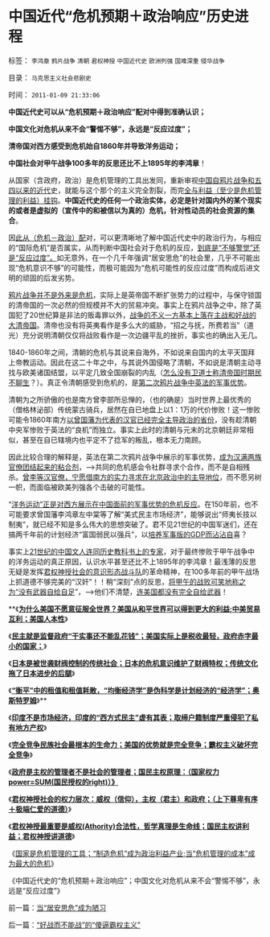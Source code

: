 # 中国近代“危机预期＋政治响应”历史进程

标签： `李鸿章` `鸦片战争` `清朝` `君权神授` `中国近代史` `欧洲列强` `国难深重` `侵华战争` 

目录： `马克思主义社会悲剧史`

时间： `2011-01-09 21:33:06`

**中国近代史可以从“危机预期＋政治响应”配对中得到准确认识；**

**中国文化对危机从来不会“警惕不够”，永远是“反应过度”；**

**清帝国对西方感受到危机始自1860年并导致洋务运动；**

**中国社会对甲午战争100多年的反思还比不上1895年的李鸿章**！

从国家（含政府，政治）是危机管理的工具出发同，重新审视[中国自鸦片战争和五四以来的近代](../../../2010/12/26/义和团运动以来的重大错误.md)史，就能与这个那个的主义完全割裂，而完[全与利益（至少是危机管理的利益）挂钩](../../../2010/11/2/社会进化论是实用科学.md)。**中国近代史的任何一个政治实体，必定是针对国内外的某个现实的或者是虚拟的（宣传中的和被信以为真的）危机，针对性动员的社会资源的集合**。

因[此从（危机－政治）配](../../../2010/10/5/危机中如何“独裁”，“危机后”如何不独裁？.md)对，可以更清晰地了解中国近代史中的政治行为，与相应的“国际危机”是否属实，从而判断中国社会对于危机的反应，[到底是“不够警觉”还是“反应过度”。](../../../2009/11/26/在上清静无为，在下自然安定.md)如无意外，在一个几千年强调“居安思危”的社会里，几乎不可能出现“危机意识不够”的可能性，而极可能因为“危机可能性的反应过度”而构成后进文明的顽固的后发劣势。

[鸦片战争并不是外来是危机](../../../2009/12/21/民智？不开？“长矛大刀对仗洋枪洋炮”.md)，实际上是英帝国不断扩张势力的过程中，与保守锁国的清帝国的一次必然的但规模并不大的贸易冲突。事实上在鸦片战争之中，除了英国犯了20世纪算是非法的贩毒罪以外，[战争的不义一方基本上落在主战和好战的大清帝国](../../../2009/12/13/“得道多助，失道寡助”.md)。清帝也没有将英夷看作是多么大的威胁，“招之与抚，所费若当”（道光）充分说明清朝仅仅将战败看作是一次边疆平乱的挫折，事实也的确出入无几。

1840-1860年之间，清朝的危机与其说来自海外，不如说来自国内的太平天国拜上帝教运动。因此在这二十年之中，与其说外国侵略了清朝，不如说是清朝主动寻找与欧美诸国结盟，以平定几致全国崩裂的内乱（[怎么没有卫道士称清帝国时期民不聊生](../../../2010/4/27/“军阀混战民不聊生”文幻学家命题作文.md)？）。真正令清朝感受到危机的，是[第二次鸦片战争中英法的军事优势](../../../2009/2/1/国家兴亡，与军事无关.md)。

清朝为之所骄傲的也是南方曾李部所忌惮的，（也的确是）当时世界上最优秀的（僧格林泌部）传统蒙古骑兵，居然在自已地盘上以1：1万的代价惨败！这一惨败可能令1860年南方[以曾国藩为代表的汉官已经完全主导政治的省份](../../../2010/10/30/辛丑“东南互保”保中华一脉能存没有象非洲一样被瓜分.md)，没有趁清朝中央军惨败于英法的“良机”而独立。事实上此时的清朝与元末的北京朝廷非常相似，甚至在自已辖境内也平定不了捻军的叛乱，根本无力南顾。

因此比较合理的解释是，英法在第二次鸦片战争中展示的军事优势，[成为汉满两族官僚团结起来的粘合剂](../../../2009/5/8/妖魔化敌视与铁板一块.md)，——>共同的危机感会令社群寻求个合作，而不是自相残杀。[曾李等汉官僚，宁愿借南方的实力寻求在北京政治中的主导地位](../../../2010/10/30/辛丑“东南互保”保中华一脉能存没有象非洲一样被瓜分.md)，而不愿另树一帜，而面临被欧美列强各个击破的可能性。

“[洋务运动”正是对西方展示在中国面前的军事优势的危机反应](../../../2010/5/30/抓生产促GDP，不如“抓就业促消费”.md)。在150年前，也不可能要求曾国藩李鸿章左中棠等了解“美式民主市场经济”，能够说出“师夷长技以制夷”，就已经不知是多么伟大的思想突破了。君不见21世纪的中国军迷们，还在搞两千年前的计划经济“富国弱民以强兵”，以[培养军事版的GDP而沾沾自](../../../2009/12/18/为什么“大炮一响黄金万两”的战争GDP不能富国强兵.md)喜？

事实上[21世纪的中国文人连同历史教科书上的专家](../../../2010/12/27/文革“知识越多越反动”错在那里？.md)，对于最终惨败于甲午战争中的洋务运动的真正原因，认识水平甚至还比不上1895年的李鸿章！最浅薄的反思无疑是发挥[君权神授社会的意识形态战斗队](../../../2010/10/21/意识形态的“假设场景”和邪教.md)的革命精神，在100多年前的甲午战场上抓道德不够完美的“汉奸”！！稍“深刻”点的反思，[将甲午的战败可笑地称之为“没有武器自给自足](../../../2008/12/29/所谓的自力更生大错特错.md)”，——>他们不清楚，[连美国都没有完全自给武器](../../../2009/12/24/短板决定实力，要素替代的战斗力.md)！

**《[**为什么美国不愿意征服全世界？美国从和平世界可以得到更大的利益;中美贸易互利；美国人本性**](../../../2011/1/5/为什么美国不愿意征服全世界？美国人的本性；.md)》

《[**民主就是监督政府“干实事还不能乱花钱”；美国实际上是税收最轻，政府赤字最小的国家；**](../../../2011/1/6/美国是税收最轻赤字最小的国家.md)》

《[**日本是被世袭财阀控制的传统社会；日本的危机意识维护了财阀特权；传统文化拖了日本进步的后腿**](../../../2011/1/6/日本传统文化拖了日本经济的后腿.md)》

《[**“衡平”中的租值和租值耗散，“均衡经济学”是伪科学是计划经济的“经济学”；奥斯特罗姆**](../../../2011/1/6/“均衡经济学”是伪科学，租值和租值耗散.md)》**

《[**印度不是市场经济，印度的“西方式民主”虚有其表；取缔户籍制度严重侵犯了私有地方产权**](../../../2011/1/7/印度的“西方式民主”虚有其表.md)》

《[**完全竞争民族社会最根本的生命力；美国的优势就是完全竞争；霸权主义破坏完全竞争**](../../../2011/1/7/美国的制度优势是完全竞争.md)》

《[**政府是主权的管理者不是社会的管理者；国民主权原理：（国家权力power=SUM(国民授权的right)）》**](../../../2011/1/7/国民主权原理和主权管理者；.md)

《[**君权神授社会的权力层次：威权（信仰），主权（君主）和政府；（上下尊卑有序＋极端仁爱的道德）**](../../../2011/1/8/君权神授的道德及基督教和孟子.md)》

《[**君权神授最重要是威权(Athority)合法性，哲学真理是生命线；国民主权讲利益；君权神授讲道德**](../../../2011/1/8/君权神授讲道德，国民主权讲利益.md)》

《[国家是危机管理的工具；“制造危机”成为政治利益产业;当“危机管理的成本”成为最大的危机](../../../2011/1/8/当“居安思危”成为陋习.md)》

《中国近代史的“危机预期＋政治响应”；中国文化对危机从来不会“警惕不够”，永远是“反应过度”》



前一篇：[当“居安思危”成为陋习](../../../2011/1/8/当“居安思危”成为陋习.md)

后一篇：[“好战而不能战”的“傻逼霸权主义”](../../../2011/1/9/“好战而不能战”的“傻逼霸权主义”.md)